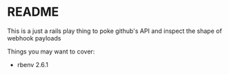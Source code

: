 # README
This is a just a rails play thing to poke github's API and inspect the shape of webhook payloads

Things you may want to cover:

* rbenv 2.6.1

